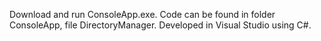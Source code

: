 Download and run ConsoleApp.exe. 
Code can be found in folder ConsoleApp, file DirectoryManager.
Developed in Visual Studio using C#.
